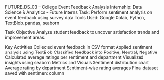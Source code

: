 FUTURE_DS_03 – College Event Feedback Analysis
Internship: Data Science & Analytics – Future Interns
Task: Perform sentiment analysis on event feedback using survey data
Tools Used: Google Colab, Python, TextBlob, pandas, seaborn

Task Objective
Analyze student feedback to uncover satisfaction trends and improvement areas.

Key Activities
Collected event feedback in CSV format
Applied sentiment analysis using TextBlob
Classified feedback into Positive, Neutral, Negative
Calculated average ratings per sentiment and department
Visualized insights using seaborn
Metrics and Visuals
Sentiment distribution chart
Average rating by department
Sentiment-wise rating averages
Final dataset saved with sentiment column
